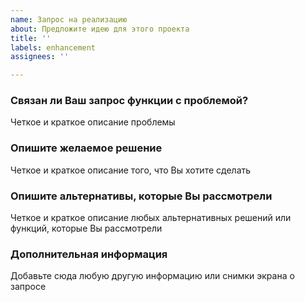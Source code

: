 ```yaml
---
name: Запрос на реализацию
about: Предложите идею для этого проекта
title: ''
labels: enhancement
assignees: ''

---
```


### Связан ли Ваш запрос функции с проблемой?
Четкое и краткое описание проблемы

### Опишите желаемое решение
Четкое и краткое описание того, что Вы хотите сделать

### Опишите альтернативы, которые Вы рассмотрели
Четкое и краткое описание любых альтернативных решений или функций, которые Вы рассмотрели

### Дополнительная информация
Добавьте сюда любую другую информацию или снимки экрана о запросе
